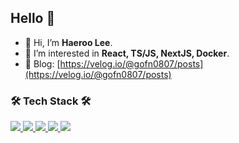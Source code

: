 ## Hello 👋

- 👯 Hi, I’m **Haeroo Lee**.
- 🌱 I’m interested in **React, TS/JS, NextJS, Docker**.
- 🔭 Blog: [https://velog.io/@gofn0807/posts](https://velog.io/@gofn0807/posts)

### 🛠 Tech Stack 🛠
<p>
  <a href="https://reactjs.org/" target="_blank">
    <img src="https://img.shields.io/badge/React-61DAFB?style=flat-square&logo=React&logoColor=black"/>
  </a>
  <a href="https://www.typescriptlang.org/" target="_blank">
    <img src="https://img.shields.io/badge/TypeScript-3178C6?style=flat-square&logo=TypeScript&logoColor=white"/>
  </a>
  <a href="https://nextjs.org/" target="_blank">
    <img src="https://img.shields.io/badge/Next.js-000000?style=flat-square&logo=Next.js&logoColor=white"/>
  </a>
  <a href="https://tailwindcss.com/" target="_blank">
    <img src="https://img.shields.io/badge/Tailwind_CSS-06B6D4?style=flat-square&logo=Tailwind-CSS&logoColor=white"/>
  </a>
  <a href="https://www.docker.com/" target="_blank">
    <img src="https://img.shields.io/badge/Docker-2496ED?style=flat-square&logo=Docker&logoColor=white"/>
  </a>
</p>
